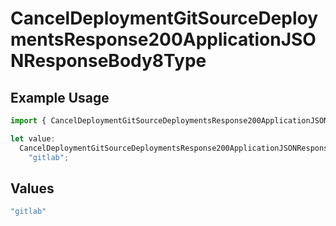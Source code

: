 # CancelDeploymentGitSourceDeploymentsResponse200ApplicationJSONResponseBody8Type

## Example Usage

```typescript
import { CancelDeploymentGitSourceDeploymentsResponse200ApplicationJSONResponseBody8Type } from "@vercel/sdk/models/canceldeploymentop.js";

let value:
  CancelDeploymentGitSourceDeploymentsResponse200ApplicationJSONResponseBody8Type =
    "gitlab";
```

## Values

```typescript
"gitlab"
```